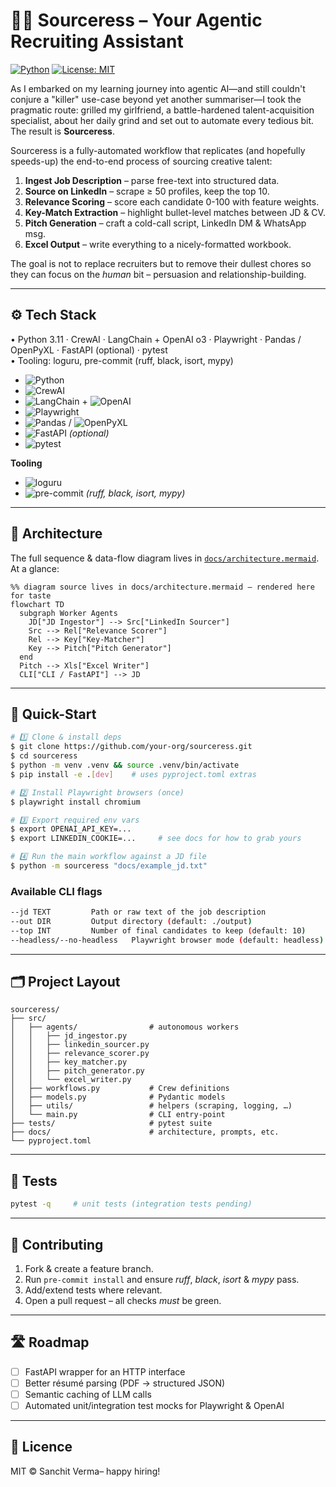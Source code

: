 # 🧙‍♀️ Sourceress – Your Agentic Recruiting Assistant

[![Python](https://img.shields.io/badge/Python-3.11%2B-blue?logo=python)](https://www.python.org) 
[![License: MIT](https://img.shields.io/badge/License-MIT-yellow.svg)](LICENSE)

As I embarked on my learning journey into agentic AI—and still couldn't conjure a "killer" use-case beyond yet another summariser—I took the pragmatic route: grilled my girlfriend, a battle-hardened talent-acquisition specialist, about her daily grind and set out to automate every tedious bit. The result is **Sourceress**.

Sourceress is a fully-automated workflow that replicates (and hopefully
speeds-up) the end-to-end process of sourcing creative talent:

1. **Ingest Job Description** – parse free-text into structured data.
2. **Source on LinkedIn** – scrape ≥ 50 profiles, keep the top 10.
3. **Relevance Scoring** – score each candidate 0-100 with feature weights.
4. **Key-Match Extraction** – highlight bullet-level matches between JD & CV.
5. **Pitch Generation** – craft a cold-call script, LinkedIn DM & WhatsApp msg.
6. **Excel Output** – write everything to a nicely-formatted workbook.

The goal is not to replace recruiters but to remove their dullest chores so
they can focus on the *human* bit – persuasion and relationship-building.

---

## ⚙️ Tech Stack

• Python 3.11  ·  CrewAI  ·  LangChain + OpenAI o3  ·  Playwright  ·  Pandas / OpenPyXL  ·  FastAPI (optional)  ·  pytest   
• Tooling: loguru, pre-commit (ruff, black, isort, mypy)

- ![Python](https://img.shields.io/static/v1?label=&message=Python%203.11&color=3776AB&logo=python&logoColor=white)  
- ![CrewAI](https://img.shields.io/static/v1?label=&message=CrewAI&color=000000&logo=groupme&logoColor=white)  
- ![LangChain](https://img.shields.io/static/v1?label=&message=LangChain&color=16B68F&logo=langchain&logoColor=white) + ![OpenAI](https://img.shields.io/static/v1?label=&message=OpenAI%20o3&color=412991&logo=openai&logoColor=white)  
- ![Playwright](https://img.shields.io/static/v1?label=&message=Playwright&color=2EAD33&logo=microsoft&logoColor=white)  
- ![Pandas](https://img.shields.io/static/v1?label=&message=Pandas&color=150458&logo=pandas&logoColor=white) / ![OpenPyXL](https://img.shields.io/static/v1?label=&message=OpenPyXL&color=17a2b8&logo=python&logoColor=white)  
- ![FastAPI](https://img.shields.io/static/v1?label=&message=FastAPI&color=009688&logo=fastapi&logoColor=white) *(optional)*  
- ![pytest](https://img.shields.io/static/v1?label=&message=pytest&color=0a0a0a&logo=pytest&logoColor=white)

**Tooling**

- ![loguru](https://img.shields.io/static/v1?label=&message=loguru&color=2c3e50&logo=python&logoColor=white)
- ![pre-commit](https://img.shields.io/static/v1?label=&message=pre--commit&color=EF5350&logo=pre-commit&logoColor=white) *(ruff, black, isort, mypy)*

---

## 🧩 Architecture

The full sequence & data-flow diagram lives in [`docs/architecture.mermaid`](docs/architecture.mermaid).
At a glance:

```mermaid
%% diagram source lives in docs/architecture.mermaid – rendered here for taste
flowchart TD
  subgraph Worker Agents
    JD["JD Ingestor"] --> Src["LinkedIn Sourcer"]
    Src --> Rel["Relevance Scorer"]
    Rel --> Key["Key-Matcher"]
    Key --> Pitch["Pitch Generator"]
  end
  Pitch --> Xls["Excel Writer"]
  CLI["CLI / FastAPI"] --> JD
```

---

## 🚀 Quick-Start

```bash
# 1️⃣ Clone & install deps
$ git clone https://github.com/your-org/sourceress.git
$ cd sourceress
$ python -m venv .venv && source .venv/bin/activate
$ pip install -e .[dev]    # uses pyproject.toml extras

# 2️⃣ Install Playwright browsers (once)
$ playwright install chromium

# 3️⃣ Export required env vars
$ export OPENAI_API_KEY=...
$ export LINKEDIN_COOKIE=...     # see docs for how to grab yours

# 4️⃣ Run the main workflow against a JD file
$ python -m sourceress "docs/example_jd.txt"
```

### Available CLI flags

```bash
--jd TEXT         Path or raw text of the job description
--out DIR         Output directory (default: ./output)
--top INT         Number of final candidates to keep (default: 10)
--headless/--no-headless   Playwright browser mode (default: headless)
```

---

## 🗂️ Project Layout

```text
sourceress/
├── src/
│   ├── agents/                # autonomous workers
│   │   ├── jd_ingestor.py
│   │   ├── linkedin_sourcer.py
│   │   ├── relevance_scorer.py
│   │   ├── key_matcher.py
│   │   ├── pitch_generator.py
│   │   └── excel_writer.py
│   ├── workflows.py           # Crew definitions
│   ├── models.py              # Pydantic models
│   ├── utils/                 # helpers (scraping, logging, …)
│   └── main.py                # CLI entry-point
├── tests/                     # pytest suite
├── docs/                      # architecture, prompts, etc.
└── pyproject.toml
```

---

## 🧪 Tests

```bash
pytest -q     # unit tests (integration tests pending)
```

---

## 🤝 Contributing

1. Fork & create a feature branch.
2. Run `pre-commit install` and ensure *ruff*, *black*, *isort* & *mypy* pass.
3. Add/extend tests where relevant.
4. Open a pull request – all checks *must* be green.

---

## 🛣️ Roadmap

- [ ] FastAPI wrapper for an HTTP interface
- [ ] Better résumé parsing (PDF → structured JSON)
- [ ] Semantic caching of LLM calls
- [ ] Automated unit/integration test mocks for Playwright & OpenAI

---

## 📝 Licence

MIT © Sanchit Verma– happy hiring!
